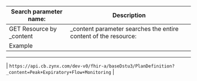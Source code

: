 
Search parameter name: | Description 
 --- | --- 
GET Resource by _content | _content parameter searches the entire content of the resource:
| Example |
 --- 
| `https://api.cb.zynx.com/dev-v0/fhir-a/baseDstu3/PlanDefinition?_content=Peak+Expiratory+Flow+Monitoring` |
